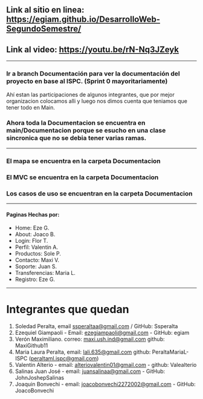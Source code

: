 ## Link al sitio en linea: https://egiam.github.io/DesarrolloWeb-SegundoSemestre/

## Link al video: https://youtu.be/rN-Nq3JZeyk

---

### Ir a branch Documentación para ver la documentación del proyecto en base al ISPC. (Sprint 0 mayoritariamente)

Ahí estan las participaciones de algunos integrantes, que por mejor organizacion colocamos alli y luego nos dimos cuenta que teniamos que tener todo en Main.

### Ahora toda la Documentacion se encuentra en main/Documentacion porque se esucho en una clase sincronica que no se debia tener varias ramas.

---

### El mapa se encuentra en la carpeta Documentacion

### El MVC se encuentra en la carpeta Documentacion

### Los casos de uso se encuentran en la carpeta Documentacion

---

#### Paginas Hechas por:

- Home: Eze G.
- About: Joaco B.
- Login: Flor T.
- Perfil: Valentin A.
- Productos: Sole P.
- Contacto: Maxi V.
- Soporte: Juan S.
- Transferencias: Maria L.
- Registro: Eze G.

---

# Integrantes que quedan

1. Soledad Peralta, email ssperaltaa@gmail.com / GitHub: Ssperalta
2. Ezequiel Giampaoli - Email: ezegiampaoli@gmail.com - GitHub: egiam
3. Verón Maximiliano. correo: maxi.ush.ind@gmail.com github: MaxiGithub11
4. Maria Laura Peralta, email: lali.635@gmail.com github: PeraltaMariaL-ISPC (peraltaml.ispc@gmail.com)
5. Valentin Alterio - email: alteriovalentin01@gmail.com - github: Valealterio
6. Salinas Juan José - email: juansalinaa@gmail.com - GitHub: JohnJoshepSalinas
7. Joaquin Bonvechi - email: joacobonvechi2272002@gmail.com - GitHub: JoacoBonvechi
